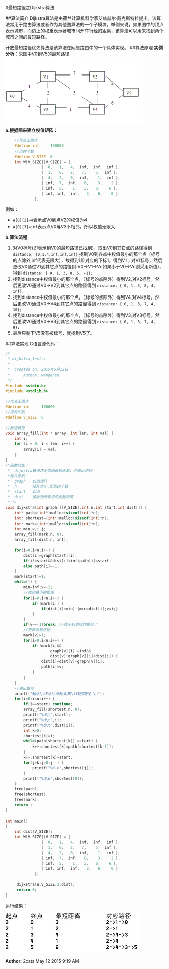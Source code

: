 #最短路径之Dijkstra算法

##算法简介
Dijkstra算法是由荷兰计算机科学家艾兹赫尔·戴克斯特拉提出。该算法常用于路由算法或者作为其他图算法的一个子模块。举例来说，如果图中的顶点表示城市，而边上的权重表示著城市间开车行经的距离，该算法可以用来找到两个城市之间的最短路径。

开放最短路径优先算法是该算法在网络路由中的一个具体实现。
##算法原理
**实例分析**：求图中V0到V5的最短路径
![sample.jpg](sample.jpg)

**a.根据图来建立权值矩阵：**
```c
    //代表无限大
    #define inf 	100000
    //点的个数
    #define V_SIZE	6
	int W[V_SIZE][V_SIZE] = {
				{  0,   1,   4,  inf,  inf,  inf },
				{  1,   0,   2,   7,    5,  inf },
				{  4,   2,   0,  inf,    1,  inf },
				{ inf,  7,  inf,   0,    3,    2 },
				{ inf,  5,    1,   3,   0,    6 },
				{ inf, inf,  inf,   2,   6,    0 }
	 	 	 };
```
例如：
- `W[0][2]=4`表示点V0到点V2的权值为4
- `W[0][3]=inf`表示点V0与V3不相邻，所以权值无限大

**b.算法流程**

1. 对V0标号(即表示到V0的最短路径已找到)，取出V0到其它点的路径得到 `distance: {0,1,4,inf,inf,inf}` 找到V0到各点中权值最小的那个点（标号的点除外,inf代表无限大），故得到1即对应的下标1，得到V1；对V1标号，然后更改V0通过V1到其它点的路径(即V0->V1->Vn如果小于V0->Vn则采用新值)，得到 `distance: { 0, 1, 3, 8, 6, -1};`
2. 找到distance中权值最小的那个点，（标号的点除外）得到V2,对V2标号，然后更改V0通过V0->V2到其它点的路径得到 `distance: { 0, 1, 3, 8, 4, inf};`
3. 找到distance中权值最小的那个点，（标号的点除外）得到V4,对V4标号，然后更改V0通过V0->V4到其它点的路径得到 `distance: { 0, 1, 3, 7, 4, 10};`
4. 找到distance中权值最小的那个点，（标号的点除外）得到V3,对V3标号，然后更改V0通过V0->V3到其它点的路径得到 `distance: { 0, 1, 3, 7, 4, 9};`
5. 最后只剩下V5没有被标号，就找到V5了。

##算法实现
C语言源代码：
```c
/*
 * dijkstra_test.c
 *
 *  Created on: 2015年5月12日
 *      Author: wangence
 */
#include <stdio.h>
#include <stdlib.h>

//代表无限大
#define inf 	100000
//点的个数
#define V_SIZE	6

//数组填充
void array_fill(int * array, int len, int val) {
	int i;
	for (i = 0; i < len; i++) {
		array[i] = val;
	}
}
/*函数功能：
 * 	dijkstra算法求无向图最短距离，并输出路径
 *输入参数：
 *	graph	权值矩阵
 *	n		矩阵大小,即点的个数
 *	start	起点
 *	dist	接收到所有点的最短距离
 * */
void dijkstra(int graph[][V_SIZE],int n,int start,int dist[]) {
	int* path=(int*)malloc(sizeof(int)*n);
	int* shortest=(int*)malloc(sizeof(int)*n);
	int* mark=(int*)malloc(sizeof(int)*n);
	int min,v,i,j;
	array_fill(mark,n, 0);
	array_fill(dist,n, inf);

	for(i=0;i<n;i++) {
		dist[i]=graph[start][i];
		if(i!=start&&dist[i]<inf)path[i]=start;
		else path[i]=-1;
	}
	mark[start]=1;
	while(1) {
		min=inf;v=-1;
		//找到最小的距离
		for(i=0;i<n;i++) {
			if(!mark[i]) {
				if(dist[i]<min) {min=dist[i];v=i;}
			}
		}
		if(v==-1)break; //找不到更短的路径了
		//更新最短路径
		mark[v]=1;
		for(i=0;i<n;i++) {
			if(!mark[i]&&
					graph[v][i]!=inf&&
					dist[v]+graph[v][i]<dist[i]) {
				dist[i]=dist[v]+graph[v][i];
				path[i]=v;
			}
		}
	}
	//输出路径
	printf("起点\t终点\t最短距离\t对应路径 \n");
	for(i=0;i<n;i++) {
		if(i==start) continue;
		array_fill(shortest,n, 0);
		printf("%d\t",start);
		printf("%d\t",i);
		printf("%d\t",dist[i]);
		int k=0;
		shortest[k]=i;
		while(path[shortest[k]]!=start) {
			k++;shortest[k]=path[shortest[k-1]];
		}
		k++;shortest[k]=start;
		for(j=k;j>0;j--) {
			printf("%d->",shortest[j]);
		}
		printf("%d\n",shortest[0]);
	}
	free(path);
	free(shortest);
	free(mark);
	return ;
}

int main()
{
	int dist[V_SIZE];
	int W[V_SIZE][V_SIZE] = {
				{  0,   1,   4,  inf,  inf,  inf },
				{  1,   0,   2,   7,    5,  inf },
				{  4,   2,   0,  inf,    1,  inf },
				{ inf,  7,  inf,   0,    3,    2 },
				{ inf,  5,    1,   3,   0,    6 },
				{ inf, inf,  inf,   2,   6,    0 }
	 	 	 };

	 dijkstra(W,V_SIZE,2,dist);
     return 0;
}

```

运行结果：

![output.JPG](output.jpg)

**Author:**	2cats
May 12 2015 9:19 AM
